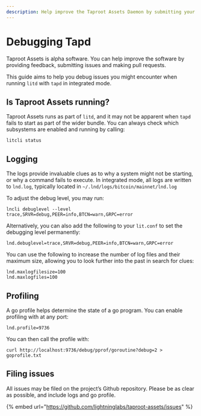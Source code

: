 ```yaml
---
description: Help improve the Taproot Assets Daemon by submitting your logs and issues.
---
```


# Debugging Tapd

Taproot Assets is alpha software. You can help improve the software by providing feedback, submitting issues and making pull requests.

This guide aims to help you debug issues you might encounter when running `litd` with `tapd` in integrated mode.

## Is Taproot Assets running?

Taproot Assets runs as part of `litd`, and it may not be apparent when `tapd` fails to start as part of the wider bundle. You can always check which subsystems are enabled and running by calling:

`litcli status`

## Logging

The logs provide invaluable clues as to why a system might not be starting, or why a command fails to execute. In integrated mode, all logs are written to `lnd.log`, typically located in `~/.lnd/logs/bitcoin/mainnet/lnd.log`

To adjust the debug level, you may run:

`lncli debuglevel --level trace,SRVR=debug,PEER=info,BTCN=warn,GRPC=error`

Alternatively, you can also add the following to your `lit.conf` to set the debugging level permanently:

`lnd.debuglevel=trace,SRVR=debug,PEER=info,BTCN=warn,GRPC=error`

You can use the following to increase the number of log files and their maximum size, allowing you to look further into the past in search for clues:

`lnd.maxlogfilesize=100`\
`lnd.maxlogfiles=100`

## Profiling

A go profile helps determine the state of a go program. You can enable profiling with at any port:

`lnd.profile=9736`

You can then call the profile with:

`curl http://localhost:9736/debug/pprof/goroutine?debug=2 > goprofile.txt`

## Filing issues

All issues may be filed on the project’s Github repository. Please be as clear as possible, and include logs and go profile.

{% embed url="https://github.com/lightninglabs/taproot-assets/issues" %}
